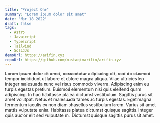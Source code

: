```yaml
---
title: "Project One"
summary: "Lorem ipsum dolor sit amet"
date: "Mar 18 2022"
draft: false
tags:
  - Astro
  - Javascript
  - Typescript
  - Tailwind
  - SolidJs
demoUrl: https://arifin.xyz
repoUrl: https://github.com/mustaqimarifin/arifin-xyz
---
```


Lorem ipsum dolor sit amet, consectetur adipiscing elit, sed do eiusmod tempor incididunt ut labore et dolore magna aliqua. Vitae ultricies leo integer malesuada nunc vel risus commodo viverra. Adipiscing enim eu turpis egestas pretium. Euismod elementum nisi quis eleifend quam adipiscing. In hac habitasse platea dictumst vestibulum. Sagittis purus sit amet volutpat. Netus et malesuada fames ac turpis egestas. Eget magna fermentum iaculis eu non diam phasellus vestibulum lorem. Varius sit amet mattis vulputate enim. Habitasse platea dictumst quisque sagittis. Integer quis auctor elit sed vulputate mi. Dictumst quisque sagittis purus sit amet.
